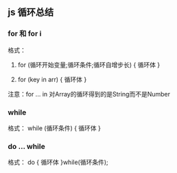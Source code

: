 ## js 循环总结

### for 和 for i
格式：
1. for (循环开始变量;循环条件;循环自增步长) {
   循环体
}

2. for (key in arr) {
   循环体
}

注意：for ... in 对Array的循环得到的是String而不是Number

### while
格式：
while (循环条件) {
  循环体 
}

### do ... while
格式：
do {
  循环体
}while(循环条件);

